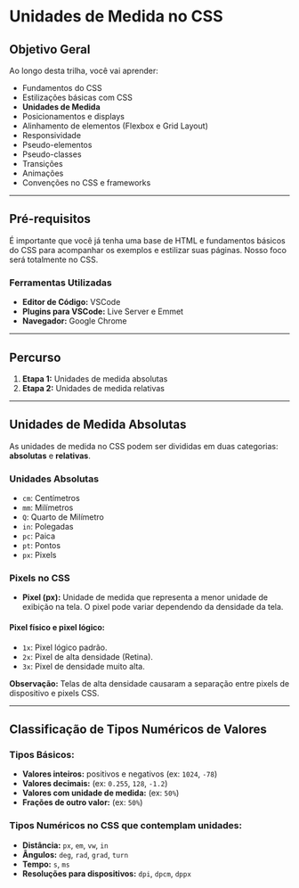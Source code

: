 # Unidades de Medida no CSS

## Objetivo Geral

Ao longo desta trilha, você vai aprender:

- Fundamentos do CSS
- Estilizações básicas com CSS
- **Unidades de Medida**
- Posicionamentos e displays
- Alinhamento de elementos (Flexbox e Grid Layout)
- Responsividade
- Pseudo-elementos
- Pseudo-classes
- Transições
- Animações
- Convenções no CSS e frameworks

---

## Pré-requisitos

É importante que você já tenha uma base de HTML e fundamentos básicos do CSS para acompanhar os exemplos e estilizar suas páginas. Nosso foco será totalmente no CSS.

### Ferramentas Utilizadas

- **Editor de Código:** VSCode
- **Plugins para VSCode:** Live Server e Emmet
- **Navegador:** Google Chrome

---

## Percurso

1. **Etapa 1:** Unidades de medida absolutas
2. **Etapa 2:** Unidades de medida relativas

---

## Unidades de Medida Absolutas

As unidades de medida no CSS podem ser divididas em duas categorias: **absolutas** e **relativas**.

### Unidades Absolutas

- `cm`: Centímetros
- `mm`: Milímetros
- `Q`: Quarto de Milímetro
- `in`: Polegadas
- `pc`: Paica
- `pt`: Pontos
- `px`: Pixels

### Pixels no CSS

- **Pixel (px):** Unidade de medida que representa a menor unidade de exibição na tela. O pixel pode variar dependendo da densidade da tela.

#### Pixel físico e pixel lógico:

- `1x`: Pixel lógico padrão.
- `2x`: Pixel de alta densidade (Retina).
- `3x`: Pixel de densidade muito alta.

**Observação:** Telas de alta densidade causaram a separação entre pixels de dispositivo e pixels CSS.

---

## Classificação de Tipos Numéricos de Valores

### Tipos Básicos:

- **Valores inteiros:** positivos e negativos (ex: `1024`, `-78`)
- **Valores decimais:** (ex: `0.255`, `128`, `-1.2`)
- **Valores com unidade de medida:** (ex: `50%`)
- **Frações de outro valor:** (ex: `50%`)

### Tipos Numéricos no CSS que contemplam unidades:

- **Distância:** `px`, `em`, `vw`, `in`
- **Ângulos:** `deg`, `rad`, `grad`, `turn`
- **Tempo:** `s`, `ms`
- **Resoluções para dispositivos:** `dpi`, `dpcm`, `dppx`
